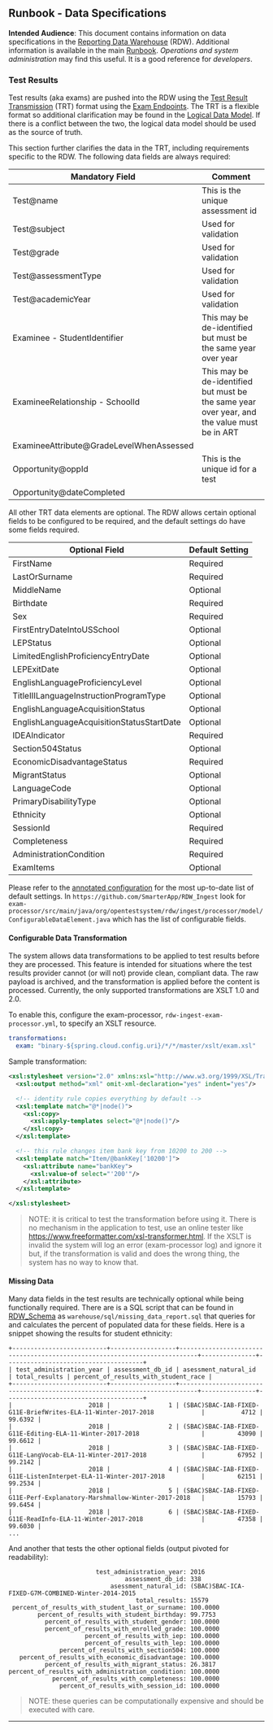 ## Runbook - Data Specifications

**Intended Audience**: This document contains information on data specifications in the [Reporting Data Warehouse](../README.md) (RDW). Additional information is available in the main [Runbook](Runbook.md). *Operations and system administration* may find this useful. It is a good reference for *developers*.

### Test Results

Test results (aka exams) are pushed into the RDW using the [Test Result Transmission][1] (TRT) format using the [Exam Endpoints](API.md#exam-endpoints). The TRT is a flexible format so additional clarification may be found in the [Logical Data Model][2]. If there is a conflict between the two, the logical data model should be used as the source of truth.

This section further clarifies the data in the TRT, including requirements specific to the RDW. The following data fields are always required:

| Mandatory Field | Comment |
| -------------- | ------- |
| Test@name | This is the unique assessment id |
| Test@subject | Used for validation |
| Test@grade | Used for validation |
| Test@assessmentType | Used for validation |
| Test@academicYear | Used for validation |
| Examinee - StudentIdentifier | This may be de-identified but must be the same  year over year |
| ExamineeRelationship - SchoolId | This may be de-identified but must be the same year over year, and the value must be in ART |
| ExamineeAttribute@GradeLevelWhenAssessed |  |
| Opportunity@oppId | This is the unique id for a test |
| Opportunity@dateCompleted |  |

All other TRT data elements are optional. The RDW allows certain optional fields to be configured to be required, and the default settings do have some fields required.

| Optional Field | Default Setting |
| -------------- | --------------- |
| FirstName | Required |
| LastOrSurname | Required |
| MiddleName| Optional |
| Birthdate | Required |
| Sex | Required |
| FirstEntryDateIntoUSSchool | Optional |
| LEPStatus | Optional |
| LimitedEnglishProficiencyEntryDate | Optional |
| LEPExitDate | Optional |
| EnglishLanguageProficiencyLevel | Optional |
| TitleIIILanguageInstructionProgramType | Optional |
| EnglishLanguageAcquisitionStatus | Optional |
| EnglishLanguageAcquisitionStatusStartDate | Optional |
| IDEAIndicator | Required |
| Section504Status | Optional |
| EconomicDisadvantageStatus | Required |
| MigrantStatus | Optional |
| LanguageCode | Optional |
| PrimaryDisabilityType | Optional |
| Ethnicity | Optional |
| SessionId | Required |
| Completeness | Required |
| AdministrationCondition | Required |
| ExamItems | Optional |

Please refer to the [annotated configuration](../config/rdw-ingest-exam-processor.yml) for the most up-to-date list of default settings. In `https://github.com/SmarterApp/RDW_Ingest` look for `exam-processor/src/main/java/org/opentestsystem/rdw/ingest/processor/model/ConfigurableDataElement.java` which has the list of configurable fields.

#### Configurable Data Transformation

The system allows data transformations to be applied to test results before they are processed. This feature is intended
for situations where the test results provider cannot (or will not) provide clean, compliant data. The raw payload is
archived, and the transformation is applied before the content is processed. Currently, the only supported transformations
are XSLT 1.0 and 2.0.

To enable this, configure the exam-processor, `rdw-ingest-exam-processor.yml`, to specify an XSLT resource.
```yaml
transformations:
  exam: "binary-${spring.cloud.config.uri}/*/*/master/xslt/exam.xsl"
```

Sample transformation:
```xml
<xsl:stylesheet version="2.0" xmlns:xsl="http://www.w3.org/1999/XSL/Transform">
  <xsl:output method="xml" omit-xml-declaration="yes" indent="yes"/>

  <!-- identity rule copies everything by default -->
  <xsl:template match="@*|node()">
    <xsl:copy>
      <xsl:apply-templates select="@*|node()"/>
    </xsl:copy>
  </xsl:template>

  <!-- this rule changes item bank key from 10200 to 200 -->
  <xsl:template match="Item/@bankKey['10200']">
    <xsl:attribute name="bankKey">
      <xsl:value-of select="'200'"/>
    </xsl:attribute>
  </xsl:template>

</xsl:stylesheet>
```

> NOTE: it is critical to test the transformation before using it. There is no mechanism in the application to test,
> use an online tester like https://www.freeformatter.com/xsl-transformer.html. If the XSLT is invalid the system will
> log an error (exam-processor log) and ignore it but, if the transformation is valid and does the wrong thing, the
> system has no way to know that.

#### Missing Data

Many data fields in the test results are technically optional while being functionally required. There are is a SQL script
that can be found in [RDW_Schema](https://github.com/SmarterApp/RDW_Schema) as `warehouse/sql/missing_data_report.sql`
that queries for and calculates the percent of populated data for these fields. Here is a snippet showing the results
for student ethnicity:
```
+--------------------------+------------------+---------------------------------------------------------------------------+---------------+--------------------------------------+
| test_administration_year | assessment_db_id | asessment_natural_id                                                      | total_results | percent_of_results_with_student_race |
+--------------------------+------------------+---------------------------------------------------------------------------+---------------+--------------------------------------+
|                     2018 |                1 | (SBAC)SBAC-IAB-FIXED-G11E-BriefWrites-ELA-11-Winter-2017-2018             |          4712 |                              99.6392 |
|                     2018 |                2 | (SBAC)SBAC-IAB-FIXED-G11E-Editing-ELA-11-Winter-2017-2018                 |         43090 |                              99.6612 |
|                     2018 |                3 | (SBAC)SBAC-IAB-FIXED-G11E-LangVocab-ELA-11-Winter-2017-2018               |         67952 |                              99.2142 |
|                     2018 |                4 | (SBAC)SBAC-IAB-FIXED-G11E-ListenInterpet-ELA-11-Winter-2017-2018          |         62151 |                              99.2534 |
|                     2018 |                5 | (SBAC)SBAC-IAB-FIXED-G11E-Perf-Explanatory-Marshmallow-Winter-2017-2018   |         15793 |                              99.6454 |
|                     2018 |                6 | (SBAC)SBAC-IAB-FIXED-G11E-ReadInfo-ELA-11-Winter-2017-2018                |         47358 |                              99.6030 |
...
```
And another that tests the other optional fields (output pivoted for readability):
```
                        test_administration_year: 2016
                                assessment_db_id: 338
                            asessment_natural_id: (SBAC)SBAC-ICA-FIXED-G7M-COMBINED-Winter-2014-2015
                                   total_results: 15579
 percent_of_results_with_student_last_or_surname: 100.0000
        percent_of_results_with_student_birthday: 99.7753
          percent_of_results_with_student_gender: 100.0000
          percent_of_results_with_enrolled_grade: 100.0000
                     percent_of_results_with_iep: 100.0000
                     percent_of_results_with_lep: 100.0000
              percent_of_results_with_section504: 100.0000
   percent_of_results_with_economic_disadvantage: 100.0000
          percent_of_results_with_migrant_status: 26.3817
percent_of_results_with_administration_condition: 100.0000
            percent_of_results_with_completeness: 100.0000
              percent_of_results_with_session_id: 100.0000
```
> NOTE: these queries can be computationally expensive and should be executed with care.


---
[1]: http://www.smarterapp.org/documents/TestResultsTransmissionFormat.pdf
[2]: http://www.smarterapp.org/documents/TestResults-DataModel.pdf

